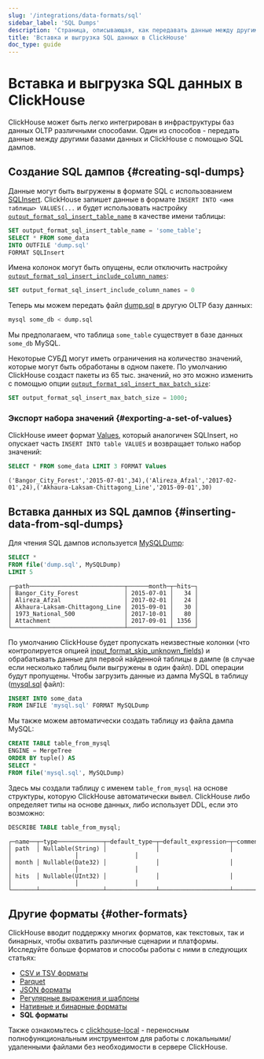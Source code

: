 ```yaml
---
slug: '/integrations/data-formats/sql'
sidebar_label: 'SQL Dumps'
description: 'Страница, описывающая, как передавать данные между другими БАЗАМИ'
title: 'Вставка и выгрузка SQL данных в ClickHouse'
doc_type: guide
---
```

# Вставка и выгрузка SQL данных в ClickHouse

ClickHouse может быть легко интегрирован в инфраструктуры баз данных OLTP различными способами. Один из способов - передать данные между другими базами данных и ClickHouse с помощью SQL дампов.

## Создание SQL дампов {#creating-sql-dumps}

Данные могут быть выгружены в формате SQL с использованием [SQLInsert](/interfaces/formats.md/#sqlinsert). ClickHouse запишет данные в формате `INSERT INTO <имя таблицы> VALUES(...` и будет использовать настройку [`output_format_sql_insert_table_name`](/operations/settings/settings-formats.md/#output_format_sql_insert_table_name) в качестве имени таблицы:

```sql
SET output_format_sql_insert_table_name = 'some_table';
SELECT * FROM some_data
INTO OUTFILE 'dump.sql'
FORMAT SQLInsert
```

Имена колонок могут быть опущены, если отключить настройку [`output_format_sql_insert_include_column_names`](/operations/settings/settings-formats.md/#output_format_sql_insert_include_column_names):

```sql
SET output_format_sql_insert_include_column_names = 0
```

Теперь мы можем передать файл [dump.sql](assets/dump.sql) в другую OLTP базу данных:

```bash
mysql some_db < dump.sql
```

Мы предполагаем, что таблица `some_table` существует в базе данных `some_db` MySQL.

Некоторые СУБД могут иметь ограничения на количество значений, которые могут быть обработаны в одном пакете. По умолчанию ClickHouse создаст пакеты из 65 тыс. значений, но это можно изменить с помощью опции [`output_format_sql_insert_max_batch_size`](/operations/settings/settings-formats.md/#output_format_sql_insert_max_batch_size):

```sql
SET output_format_sql_insert_max_batch_size = 1000;
```

### Экспорт набора значений {#exporting-a-set-of-values}

ClickHouse имеет формат [Values](/interfaces/formats.md/#data-format-values), который аналогичен SQLInsert, но опускает часть `INSERT INTO table VALUES` и возвращает только набор значений:

```sql
SELECT * FROM some_data LIMIT 3 FORMAT Values
```
```response
('Bangor_City_Forest','2015-07-01',34),('Alireza_Afzal','2017-02-01',24),('Akhaura-Laksam-Chittagong_Line','2015-09-01',30)
```

## Вставка данных из SQL дампов {#inserting-data-from-sql-dumps}

Для чтения SQL дампов используется [MySQLDump](/interfaces/formats.md/#mysqldump):

```sql
SELECT *
FROM file('dump.sql', MySQLDump)
LIMIT 5
```
```response
┌─path───────────────────────────┬──────month─┬─hits─┐
│ Bangor_City_Forest             │ 2015-07-01 │   34 │
│ Alireza_Afzal                  │ 2017-02-01 │   24 │
│ Akhaura-Laksam-Chittagong_Line │ 2015-09-01 │   30 │
│ 1973_National_500              │ 2017-10-01 │   80 │
│ Attachment                     │ 2017-09-01 │ 1356 │
└────────────────────────────────┴────────────┴──────┘
```

По умолчанию ClickHouse будет пропускать неизвестные колонки (что контролируется опцией [input_format_skip_unknown_fields](/operations/settings/settings-formats.md/#input_format_skip_unknown_fields)) и обрабатывать данные для первой найденной таблицы в дампе (в случае если несколько таблиц были выгружены в один файл). DDL операции будут пропущены. Чтобы загрузить данные из дампа MySQL в таблицу ([mysql.sql](assets/mysql.sql) файл):

```sql
INSERT INTO some_data
FROM INFILE 'mysql.sql' FORMAT MySQLDump
```

Мы также можем автоматически создать таблицу из файла дампа MySQL:

```sql
CREATE TABLE table_from_mysql
ENGINE = MergeTree
ORDER BY tuple() AS
SELECT *
FROM file('mysql.sql', MySQLDump)
```

Здесь мы создали таблицу с именем `table_from_mysql` на основе структуры, которую ClickHouse автоматически вывел. ClickHouse либо определяет типы на основе данных, либо использует DDL, если это возможно:

```sql
DESCRIBE TABLE table_from_mysql;
```
```response
┌─name──┬─type─────────────┬─default_type─┬─default_expression─┬─comment─┬─codec_expression─┬─ttl_expression─┐
│ path  │ Nullable(String) │              │                    │         │                  │                │
│ month │ Nullable(Date32) │              │                    │         │                  │                │
│ hits  │ Nullable(UInt32) │              │                    │         │                  │                │
└───────┴──────────────────┴──────────────┴────────────────────┴─────────┴──────────────────┴────────────────┘
```

## Другие форматы {#other-formats}

ClickHouse вводит поддержку многих форматов, как текстовых, так и бинарных, чтобы охватить различные сценарии и платформы. Исследуйте больше форматов и способы работы с ними в следующих статьях:

- [CSV и TSV форматы](csv-tsv.md)
- [Parquet](parquet.md)
- [JSON форматы](/integrations/data-ingestion/data-formats/json/intro.md)
- [Регулярные выражения и шаблоны](templates-regex.md)
- [Нативные и бинарные форматы](binary.md)
- **SQL форматы**

Также ознакомьтесь с [clickhouse-local](https://clickhouse.com/blog/extracting-converting-querying-local-files-with-sql-clickhouse-local) - переносным полнофункциональным инструментом для работы с локальными/удаленными файлами без необходимости в сервере ClickHouse.